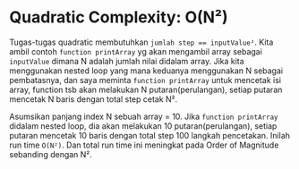 
# Quadratic Complexity: O(N²)

Tugas-tugas quadratic membutuhkan ` jumlah step == inputValue² `. 
Kita ambil contoh `function printArray` yg akan mengambil array sebagai `inputValue` dimana N adalah jumlah nilai didalam array. Jika kita menggunakan nested loop yang mana keduanya menggunakan N sebagai pembatasnya, dan saya meminta `function printArray` untuk mencetak isi array, function tsb akan melakukan N putaran(perulangan), setiap putaran mencetak N baris dengan total step cetak N².

Asumsikan panjang index N sebuah array = 10. Jika `function printArray` didalam nested loop, dia akan melakukan 10 putaran(perulangan), setiap putaran mencetak 10 baris dengan total step 100 langkah pencetakan. Inilah run time `O(N²)`. Dan total run time ini meningkat pada Order of Magnitude sebanding dengan N².